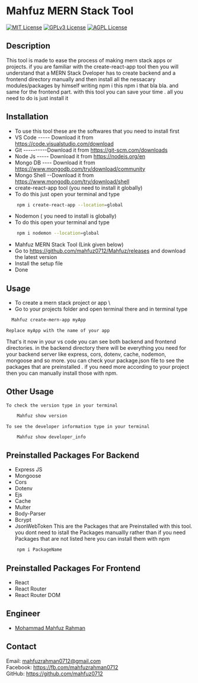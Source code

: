 
# Mahfuz MERN Stack Tool







[![MIT License](https://img.shields.io/badge/License-MIT-green.svg)](https://choosealicense.com/licenses/mit/)
[![GPLv3 License](https://img.shields.io/badge/License-GPL%20v3-yellow.svg)](https://opensource.org/licenses/)
[![AGPL License](https://img.shields.io/badge/license-AGPL-blue.svg)](http://www.gnu.org/licenses/agpl-3.0)

## Description
This tool is made to ease the process of making mern stack apps or projects. if you are familiar with the create-react-app tool then you will understand that a MERN Stack Dveloper has to create backend and a frontend directory manually and then install all the nessacary modules/packages by himself writing npm i this npm i that bla bla. and same for the frontend part. with this tool you can save your time . all you need to do is just install it
## Installation
- To use this tool these are the softwares that you need to install first
- VS Code ----- Download it from https://code.visualstudio.com/download
- Git ----------Download it from https://git-scm.com/downloads
- Node Js ----- Download it from https://nodejs.org/en
- Mongo DB ---- Download it from https://www.mongodb.com/try/download/community
- Mongo Shell --Download it from https://www.mongodb.com/try/download/shell
- create-react-app tool  (you need to install it globally)
- To do this just open your terminal and type
```bash 
    npm i create-react-app --location=global
```
- Nodemon ( you need to install is globally)
- To do this open your terminal and type 
```bash
    npm i nodemon --location=global
```
- Mahfuz MERN Stack Tool (Link given below)
- Go to https://github.com/mahfuz0712/Mahfuz/releases and download the latest version
- Install the setup file
- Done

## Usage

- To create a mern stack project or app \
- Go to your projects folder and open terminal there and in terminal type

```bash
  Mahfuz create-mern-app myApp
```
`Replace myApp with the name of your app`

That's it now in your vs code you can see both backend and frontend directories. in the backend directory there will be everything you need for your backend server like express, cors, dotenv, cache, nodemon, mongoose and so more. you can check your package.json file to see the packages that are preinstalled . if you need more according to your project then you can manually install those with npm.
## Other Usage
`To check the version type in your terminal`
```bash
    Mahfuz show version 
``` 
`To see the developer information type in your terminal`
```bash
    Mahfuz show developer_info
```
## Preinstalled Packages For Backend
- Express JS
- Mongoose
- Cors
- Dotenv
- Ejs
- Cache
- Multer
- Body-Parser
- Bcrypt
- JsonWebToken
This are the Packages that are Preinstalled with this tool. you dont need to istall the Packages manuallly rather than if you need Packages that are not listed here you can install them with npm

```bash
    npm i PackageName
```

## Preinstalled Packages For Frontend
- React
- React Router
- React Router DOM
## Engineer

- [Mohammad Mahfuz Rahman](https://www.github.com/mahfuz0712)


## Contact
Email: mahfuzrahman0712@gmail.com \
Facebook: https://fb.com/mahfuzrahman0712 \
GitHub: https://github.com/mahfuz0712